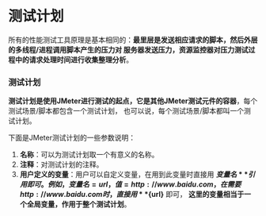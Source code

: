 测试计划
==================================================================
所有的性能测试工具原理是基本相同的：**最里层是发送相应请求的脚本，然后外层的多线程/进程调用脚本产生的压力对
服务器发送压力，资源监控器对压力测试过程中的请求处理时间进行收集整理分析**。

### 测试计划
**测试计划是使用JMeter进行测试的起点，它是其他JMeter测试元件的容器**，每个测试场景/脚本都包含一个测试计划，
也可以说，每个测试场景/脚本都叫一个测试计划。

下面是JMeter测试计划的一些参数说明：

1. **名称**：可以为测试计划取一个有意义的名称。
2. **注释**：对测试计划的注释。
3. **用户定义的变量**：用户可以自定义变量，在用到此变量时直接用 **${变量名}** 引用即可。例如，
变量名=url，值=http://www.baidu.com，在需要 http://www.baidu.com 时，直接用 **${url}** 即可，
**这里的变量相当于一个全局变量，作用于整个测试计划**。
